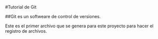 #Tutorial de Git

##Git es un softweare de control de versiones.

Este es el primer archivo que se genera para este proyecto para hacer el registro de archivos.
